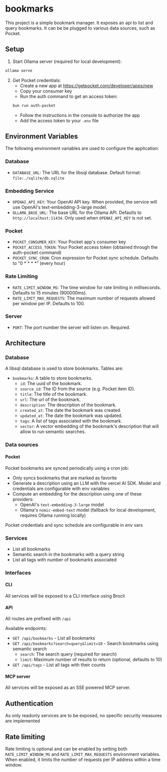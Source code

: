 # bookmarks

This project is a simple bookmark manager. It exposes an api to list and query bookmarks.
It can be be plugged to various data sources, such as Pocket.

## Setup

1. Start Ollama server (required for local development):

```bash
ollama serve
```

2. Get Pocket credentials:
   - Create a new app at https://getpocket.com/developer/apps/new
   - Copy your consumer key
   - Run the auth command to get an access token:
   ```bash
   bun run auth-pocket
   ```
   - Follow the instructions in the console to authorize the app
   - Add the access token to your `.env` file

## Environment Variables

The following environment variables are used to configure the application:

### Database

- `DATABASE_URL`: The URL for the libsql database. Default format: `file:./sqlite/db.sqlite`

### Embedding Service

- `OPENAI_API_KEY`: Your OpenAI API key. When provided, the service will use OpenAI's text-embedding-3-large model.
- `OLLAMA_BASE_URL`: The base URL for the Ollama API. Defaults to `http://localhost:11434`. Only used when `OPENAI_API_KEY` is not set.

### Pocket

- `POCKET_CONSUMER_KEY`: Your Pocket app's consumer key
- `POCKET_ACCESS_TOKEN`: Your Pocket access token (obtained through the auth-pocket command)
- `POCKET_SYNC_CRON`: Cron expression for Pocket sync schedule. Defaults to "0 \* \* \* \*" (every hour)

### Rate Limiting

- `RATE_LIMIT_WINDOW_MS`: The time window for rate limiting in milliseconds. Defaults to 15 minutes (900000ms).
- `RATE_LIMIT_MAX_REQUESTS`: The maximum number of requests allowed per window per IP. Defaults to 100.

### Server

- `PORT`: The port number the server will listen on. Required.

## Architecture

### Database

A libsql database is used to store bookmarks.
Tables are:

- `bookmarks`: A table to store bookmarks.
  - `id`: The uuid of the bookmark.
  - `source_id`: The ID from the source (e.g. Pocket item ID).
  - `title`: The title of the bookmark.
  - `url`: The url of the bookmark.
  - `description`: The description of the bookmark.
  - `created_at`: The date the bookmark was created.
  - `updated_at`: The date the bookmark was updated.
  - `tags`: A list of tags associated with the bookmark.
  - `vector`: A vector embedding of the bookmark's description that will allow to run semantic searches.

### Data sources

#### Pocket

Pocket bookmarks are synced periodically using a cron job:

- Only syncs bookmarks that are marked as favorite
- Generate a description using an LLM with the vercel AI SDK. Model and credentials are configurable with env variables
- Compute an embedding for the description using one of these providers:
  - OpenAI's `text-embedding-3-large` model
  - Ollama's `nomic-embed-text` model (fallback for local development, requires Ollama running locally)

Pocket credentials and sync schedule are configurable in env vars

### Services

- List all bookmarks
- Semantic search in the bookmarks with a query string
- List all tags with number of bookmarks associated

### Interfaces

#### CLI

All services will be exposed to a CLI interface using Brocli

#### API

All routes are prefixed with `/api`

Available endpoints:

- `GET /api/bookmarks` - List all bookmarks
- `GET /api/bookmarks?search=query&limit=10` - Search bookmarks using semantic search
  - `search`: The search query (required for search)
  - `limit`: Maximum number of results to return (optional, defaults to 10)
- `GET /api/tags` - List all tags with their counts

#### MCP server

All services will be exposed as an SSE powered MCP server.

## Authentication

As only readonly services are to be exposed, no specific security measures are implemented

## Rate limiting

Rate limiting is optional and can be enabled by setting both `RATE_LIMIT_WINDOW_MS` and `RATE_LIMIT_MAX_REQUESTS` environment variables. When enabled, it limits the number of requests per IP address within a time window.
